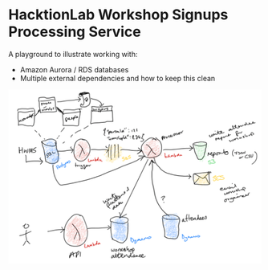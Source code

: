 # HacktionLab Workshop Signups Processing Service

A playground to illustrate working with:
* Amazon Aurora / RDS databases
* Multiple external dependencies and how to keep this clean

![Draft architecture for Workshop Signups Processor](workshop-signups-processor-architecture.png)